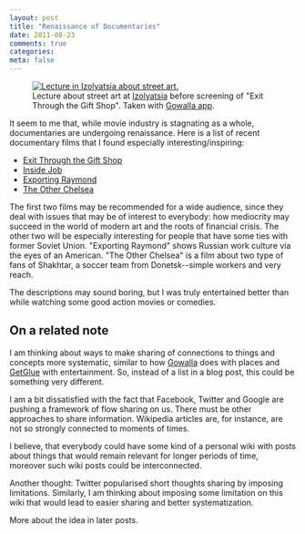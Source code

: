 ```yaml
---
layout: post
title: "Renaissance of Documentaries"
date: 2011-08-23
comments: true
categories: 
meta: false
---
```


<figure>
<a href="http://gowalla.com/spots/4798754" title="Izolyatsia"><img class="with-caption" src="http://static.gowalla.com/photos/7987902_high_res_320x480.jpg" alt="Lecture in Izolyatsia about street art."></a>
<figcaption>Lecture about street art at <a href="http://www.izolyatsia.org/">Izolyatsia</a> before screening of "Exit Through the Gift Shop". Taken with <a href="https://market.android.com/details?id=com.gowalla&hl=en">Gowalla app</a>.</figcaption>
</figure>

It seem to me that, while movie industry is stagnating as a whole, documentaries are undergoing renaissance. Here is a list of recent documentary films that I found especially interesting/inspiring:

<!--more-->

* [Exit Through the Gift Shop](http://www.imdb.com/title/tt1587707/)
* [Inside Job](http://www.imdb.com/title/tt1645089/)
* [Exporting Raymond](http://www.imdb.com/title/tt1356763/)
* [The Other Chelsea](http://www.imdb.com/title/tt1813699/)

The first two films may be recommended for a wide audience, since they deal with issues that may be of interest to everybody: how mediocrity may succeed in the world of modern art and the roots of financial crisis. The other two will be especially interesting for people that have some ties with former Soviet Union. "Exporting Raymond" shows Russian work culture via the eyes of an American. "The Other Chelsea" is a film about two type of fans of Shakhtar, a soccer team from Donetsk--simple workers and very reach.

The descriptions may sound boring, but I was truly entertained better than while watching some good action movies or comedies.

<h2>On a related note</h2>

I am thinking about ways to make sharing of connections to things and concepts more systematic, similar to how [Gowalla](http://gowalla.com) does with places and [GetGlue](http://getglue.com/) with entertainment. So, instead of a list in a blog post, this could be something very different. 

I am a bit dissatisfied with the fact that Facebook, Twitter and Google are pushing a framework of flow sharing on us. There must be other approaches to share information. Wikipedia articles are, for instance, are not so strongly connected to moments of times. 

I believe, that everybody could have some kind of a personal wiki with posts about things that would remain relevant for longer periods of time, moreover such wiki posts could be interconnected. 

Another thought: Twitter popularised short thoughts sharing by imposing limitations. Similarly, I am thinking about imposing some limitation on this wiki that would lead to easier sharing and better systematization. 

More about the idea in later posts.
